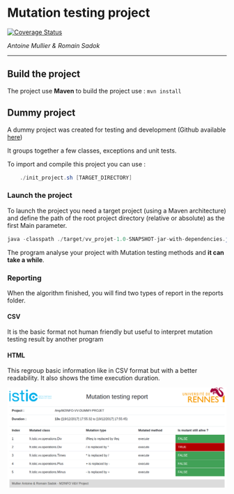 # Mutation testing project
[![Coverage Status](https://coveralls.io/repos/github/amullier/M2INFO-VV-PROJET/badge.svg?branch=master)](https://coveralls.io/github/amullier/M2INFO-VV-PROJET?branch=master)

_Antoine Mullier & Romain Sadok_

----------------

## Build the project
The project use **Maven** to build the project use  : <code>mvn install</code>

## Dummy project
A dummy project was created for testing and development (Github available [here](https://github.com/amullier/M2INFO-VV-DUMMY-PROJET))

It groups together a few classes, exceptions and unit tests.

To import and compile this project you can use :
``` java
    ./init_project.sh [TARGET_DIRECTORY]
```

### Launch the project
To launch the project you need a target project (using a Maven architecture) and define the
path of the root project directory (relative or absolute) as the first Main parameter.

``` java
java -classpath ./target/vv_projet-1.0-SNAPSHOT-jar-with-dependencies.jar fr.istic.vv.main.Main [PROJECT_DIRECTORY]
```

The program analyse your project with Mutation testing methods and **it can take a while**.

### Reporting
When the algorithm finished, you will find two types of report in the reports folder.

#### CSV
It is the basic format not human friendly but useful to interpret mutation testing result by another program

#### HTML
This regroup basic information like in CSV format but with a better readability. It also shows the 
time execution duration. 

![](./readme-resources/html-report.png)